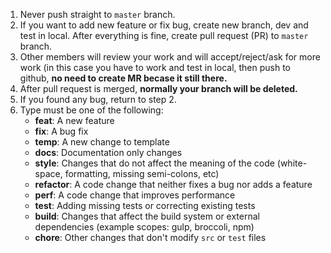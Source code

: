 1. Never push straight to `master` branch.
2. If you want to add new feature or fix bug, create new branch, dev and test in local. After everything is fine, create pull request (PR) to `master` branch.
3. Other members will review your work and will accept/reject/ask for more work (in this case you have to work and test in local, then push to github, <b>no need to create MR becase it still there.</b>
4. After pull request is merged, <b>normally your branch will be deleted.</b>
5. If you found any bug, return to step 2.
6. Type must be one of the following:
    - **feat**: A new feature
    - **fix**: A bug fix
    - **temp**: A new change to template
    - **docs**: Documentation only changes
    - **style**: Changes that do not affect the meaning of the code (white-space, formatting, missing semi-colons, etc)
    - **refactor**: A code change that neither fixes a bug nor adds a feature
    - **perf**: A code change that improves performance
    - **test**: Adding missing tests or correcting existing tests
    - **build**: Changes that affect the build system or external dependencies (example scopes: gulp, broccoli, npm)
    - **chore**: Other changes that don't modify `src` or `test` files
